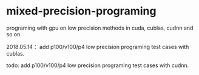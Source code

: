 # mixed-precision-programing
programing with gpu on low precision methods in cuda, cublas, cudnn and so on.

2018.05.14： add p100/v100/p4 low precision programing test cases with cublas.

todo:
     add p100/v100/p4 low precision programing test cases with cudnn. 

